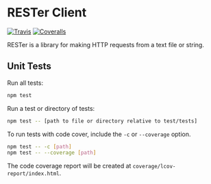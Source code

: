 # RESTer Client

[![Travis](https://img.shields.io/travis/pjdietz/rester-client.svg?style=flat-square)](https://travis-ci.org/pjdietz/rester-client)
[![Coveralls](https://img.shields.io/coveralls/pjdietz/rester-client.svg?style=flat-square)](https://coveralls.io/r/pjdietz/rester-client)


RESTer is a library for making HTTP requests from a text file or string.

## Unit Tests

Run all tests:

```bash
npm test
```

Run a test or directory of tests:

```bash
npm test -- [path to file or directory relative to test/tests]
```

To run tests with code cover, include the `-c` or `--coverage` option.

```bash
npm test -- -c [path]
npm test -- --coverage [path]
```

The code coverage report will be created at `coverage/lcov-report/index.html`.
